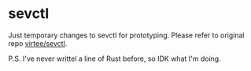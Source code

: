 # sevctl

Just temporary changes to sevctl for prototyping. Please refer to original repo [virtee/sevctl](https://github.com/virtee/sevctl).

P.S. I've never writtel a line of Rust before, so IDK what I'm doing.